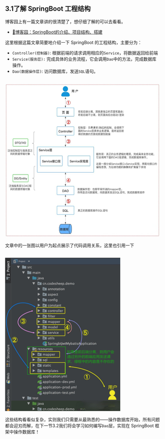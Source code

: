 ## 3.1了解 SpringBoot 工程结构
博客园上有一篇文章讲的很清楚了，想仔细了解的可以去看看。
</br>
 - [📖博客园：SpringBoot的介绍、项目结构、搭建 ](https://www.cnblogs.com/saowei/p/15815310.html)
  
这里根据这篇文章简要地介绍一下 SpringBoot 的工程结构，主要分为：
 - `Controller(控制器)`: 根据前端的请求调用相应的`Service`，将数据返回给前端
-  `Service(服务层):` 完成具体的业务流程，它会调用`Dao`中的方法，完成数据库操作。
 - `Dao(数据操作层)`: 访问数据库，发送`SQL`语句。
  
</br>
<img src="./images/visio_struct.png" height=500></img>
</br>

文章中的一张图以用户为起点展示了代码调用关系，这里也引用一下

</br>
<img src="./images/call_turn.png" height=500></img>
</br>

这些结构看看似复杂，实则我们只需要从最熟悉的——操作数据库开始，所有问题都会迎刃而解，在下一节3.2我们将会学习如何编写`Dao`层，实现在 SpringBoot 框架中操作数据库！
